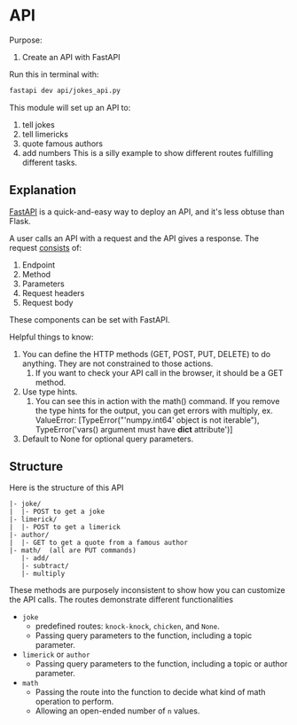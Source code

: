 # API

Purpose:  
1. Create an API with FastAPI

Run this in terminal with:
```bash
fastapi dev api/jokes_api.py
```

This module will set up an API to:
1. tell jokes
2. tell limericks
3. quote famous authors
4. add numbers
This is a silly example to show different routes fulfilling different tasks.

## Explanation
[FastAPI](https://fastapi.tiangolo.com/) is a quick-and-easy way to deploy an API, and it's less obtuse than Flask.

A user calls an API with a request and the API gives a response. The request [consists](https://blog.postman.com/what-are-the-components-of-an-api/) of:
1. Endpoint
2. Method
3. Parameters
4. Request headers
5. Request body  

These components can be set with FastAPI.

Helpful things to know:
1. You can define the HTTP methods (GET, POST, PUT, DELETE) to do anything. They are not constrained to those actions.
   1. If you want to check your API call in the browser, it should be a GET method.
2. Use type hints.
   1. You can see this in action with the math() command. If you remove the type hints for the output, you can get errors with multiply, ex. ValueError: [TypeError("'numpy.int64' object is not iterable"), TypeError('vars() argument must have __dict__ attribute')]
3. Default to None for optional query parameters.


## Structure
Here is the structure of this API
```
|- joke/
|  |- POST to get a joke
|- limerick/
|  |- POST to get a limerick
|- author/
|  |- GET to get a quote from a famous author
|- math/  (all are PUT commands)
   |- add/ 
   |- subtract/
   |- multiply
```

These methods are purposely inconsistent to show how you can customize the API calls.
The routes demonstrate different functionalities 
* `joke` 
  * predefined routes: `knock-knock`, `chicken`, and `None`.
  * Passing query parameters to the function, including a topic parameter.
* `limerick` or `author`
  * Passing query parameters to the function, including a topic or author parameter.
* `math`
  * Passing the route into the function to decide what kind of math operation to perform.
  * Allowing an open-ended number of `n` values.